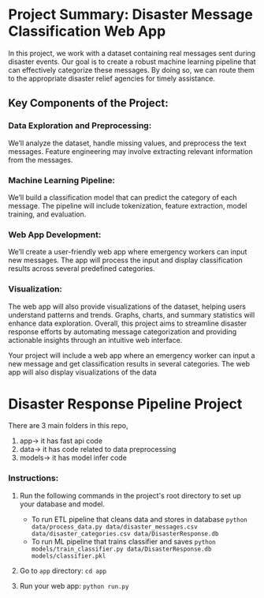 # Project Summary: Disaster Message Classification Web App

In this project, we work with a dataset containing real messages sent during disaster events. Our goal is to create a robust machine learning pipeline that can effectively categorize these messages. By doing so, we can route them to the appropriate disaster relief agencies for timely assistance.

## Key Components of the Project:

### Data Exploration and Preprocessing:
We’ll analyze the dataset, handle missing values, and preprocess the text messages.
Feature engineering may involve extracting relevant information from the messages.
### Machine Learning Pipeline:
We’ll build a classification model that can predict the category of each message.
The pipeline will include tokenization, feature extraction, model training, and evaluation.
### Web App Development:
We’ll create a user-friendly web app where emergency workers can input new messages.
The app will process the input and display classification results across several predefined categories.
### Visualization:
The web app will also provide visualizations of the dataset, helping users understand patterns and trends.
Graphs, charts, and summary statistics will enhance data exploration.
Overall, this project aims to streamline disaster response efforts by automating message categorization and providing actionable insights through an intuitive web interface.

Your project will include a web app where an emergency worker can input a new message and get classification results in several categories. The web app will also display visualizations of the data


# Disaster Response Pipeline Project
There are 3 main folders in this repo,
1. app-> it has fast api code
2. data-> it has code related to data preprocessing
3. models-> it has model infer code

### Instructions:
1. Run the following commands in the project's root directory to set up your database and model.

    - To run ETL pipeline that cleans data and stores in database
        `python data/process_data.py data/disaster_messages.csv data/disaster_categories.csv data/DisasterResponse.db`
    - To run ML pipeline that trains classifier and saves
        `python models/train_classifier.py data/DisasterResponse.db models/classifier.pkl`

2. Go to `app` directory: `cd app`

3. Run your web app: `python run.py`


